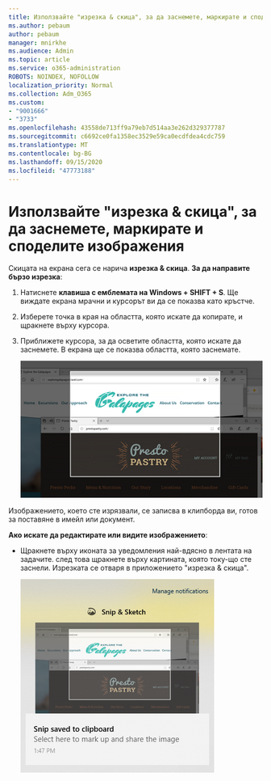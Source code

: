 ```yaml
---
title: Използвайте "изрезка & скица", за да заснемете, маркирате и споделите изображения
ms.author: pebaum
author: pebaum
manager: mnirkhe
ms.audience: Admin
ms.topic: article
ms.service: o365-administration
ROBOTS: NOINDEX, NOFOLLOW
localization_priority: Normal
ms.collection: Adm_O365
ms.custom:
- "9001666"
- "3733"
ms.openlocfilehash: 43558de713ff9a79eb7d514aa3e262d329377787
ms.sourcegitcommit: c6692ce0fa1358ec3529e59ca0ecdfdea4cdc759
ms.translationtype: MT
ms.contentlocale: bg-BG
ms.lasthandoff: 09/15/2020
ms.locfileid: "47773188"
---
```

# <a name="use-snip--sketch-to-capture-mark-up-and-share-images"></a>Използвайте "изрезка & скица", за да заснемете, маркирате и споделите изображения

Скицата на екрана сега се нарича **изрезка & скица**. **За да направите бързо изрезка**:

1. Натиснете **клавиша с емблемата на Windows + SHIFT + S**. Ще виждате екрана мрачни и курсорът ви да се показва като кръстче. 

2. Изберете точка в края на областта, която искате да копирате, и щракнете върху курсора. 

3. Приближете курсора, за да осветите областта, която искате да заснемете. В екрана ще се показва областта, която заснемате.

   ![изображение на осветена селекция](media/snipone.png)

Изображението, което сте изрязвали, се записва в клипборда ви, готов за поставяне в имейл или документ. 

**Ако искате да редактирате или видите изображението**: 

- Щракнете върху иконата за уведомления най-вдясно в лентата на задачите. след това щракнете върху картината, която току-що сте заснели. Изрезката се отваря в приложението "изрезка & скица".

   ![изображение на картина, показваща се в изрязването на приложение](media/sniptwo.png)
